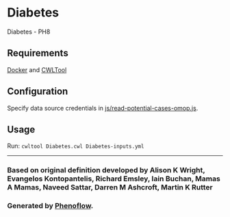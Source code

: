 # Diabetes

Diabetes - PH8

## Requirements

[Docker](https://docs.docker.com/install/) and [CWLTool](https://github.com/common-workflow-language/cwltool#install)

## Configuration

Specify data source credentials in [js/read-potential-cases-omop.js](js/read-potential-cases-omop.js).

## Usage

Run: `cwltool Diabetes.cwl Diabetes-inputs.yml`

***

### Based on original definition developed by Alison K Wright, Evangelos Kontopantelis, Richard Emsley, Iain Buchan, Mamas A Mamas, Naveed Sattar, Darren M Ashcroft, Martin K Rutter
### Generated by [Phenoflow](https://kclhi.org/phenoflow).
